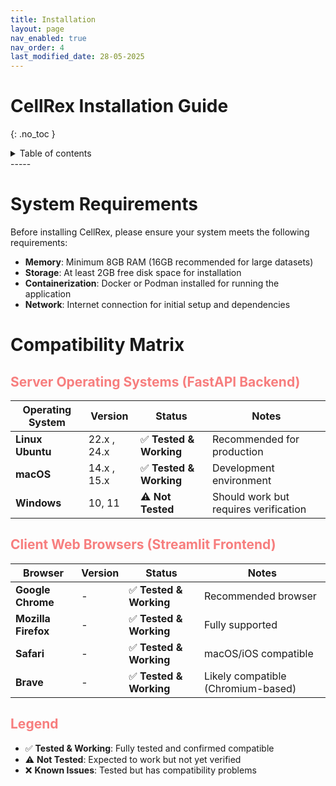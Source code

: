 ```yaml
---
title: Installation
layout: page
nav_enabled: true
nav_order: 4
last_modified_date: 28-05-2025
---
```

<style>
h2 {
color: #f77e7e; /* $red-000 */
 }
</style>
# CellRex Installation Guide
{: .no_toc }
<details closed markdown="block">
<summary>
 Table of contents
</summary>
 {: .text-delta }
- TOC
{:toc}
</details>
-----

# System Requirements

Before installing CellRex, please ensure your system meets the following requirements:

- **Memory**: Minimum 8GB RAM (16GB recommended for large datasets)
- **Storage**: At least 2GB free disk space for installation
- **Containerization**: Docker or Podman installed for running the application
- **Network**: Internet connection for initial setup and dependencies

# Compatibility Matrix

## Server Operating Systems (FastAPI Backend)

| Operating System | Version | Status | Notes |
|------------------|---------|--------|-------|
| **Linux Ubuntu** | 22.x , 24.x| ✅ **Tested & Working** | Recommended for production |
| **macOS** | 14.x , 15.x | ✅ **Tested & Working** | Development environment |
| **Windows** | 10, 11 | ⚠️ **Not Tested** | Should work but requires verification |

## Client Web Browsers (Streamlit Frontend)

| Browser | Version | Status | Notes |
|---------|---------|--------|-------|
| **Google Chrome** | - | ✅ **Tested & Working** | Recommended browser |
| **Mozilla Firefox** | - | ✅ **Tested & Working** | Fully supported |
| **Safari** | - | ✅ **Tested & Working** | macOS/iOS compatible |
| **Brave** | - | ✅ **Tested & Working** | Likely compatible (Chromium-based) |

## Legend

- ✅ **Tested & Working**: Fully tested and confirmed compatible
- ⚠️ **Not Tested**: Expected to work but not yet verified
- ❌ **Known Issues**: Tested but has compatibility problems
